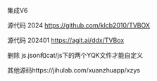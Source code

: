 集成V6 

源代码  2024
https://github.com/klcb2010/TVBOX


源代码 202401
https://agit.ai/ddx/TVBox



删除 js.json和cat/js下的两个YQK文件才能自定义


其他源码https://jihulab.com/xuanzhuapp/xzys
